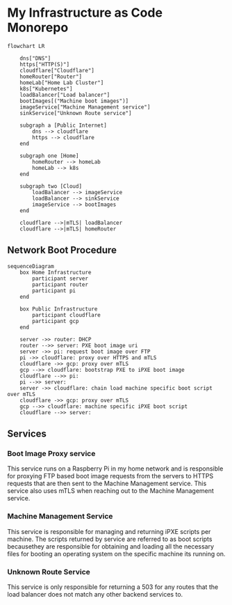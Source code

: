 # My Infrastructure as Code Monorepo

```mermaid
flowchart LR

    dns["DNS"]
    https["HTTP(S)"]
    cloudflare["Cloudflare"]
    homeRouter["Router"]
    homeLab["Home Lab Cluster"]
    k8s["Kubernetes"]
    loadBalancer["Load balancer"]
    bootImages[("Machine boot images")]
    imageService["Machine Management service"]
    sinkService["Unknown Route service"]

    subgraph a [Public Internet]
        dns --> cloudflare
        https --> cloudflare
    end

    subgraph one [Home]
        homeRouter --> homeLab
        homeLab --> k8s
    end

    subgraph two [Cloud]
        loadBalancer --> imageService
        loadBalancer --> sinkService
        imageService --> bootImages
    end

    cloudflare -->|mTLS| loadBalancer
    cloudflare -->|mTLS| homeRouter
```

## Network Boot Procedure

```mermaid
sequenceDiagram
    box Home Infrastructure
        participant server
        participant router
        participant pi
    end

    box Public Infrastructure
        participant cloudflare
        participant gcp
    end

    server ->> router: DHCP
    router -->> server: PXE boot image uri
    server ->> pi: request boot image over FTP
    pi ->> cloudflare: proxy over HTTPS and mTLS
    cloudflare ->> gcp: proxy over mTLS
    gcp -->> cloudflare: bootstrap PXE to iPXE boot image
    cloudflare -->> pi: 
    pi -->> server: 
    server ->> cloudflare: chain load machine specific boot script over mTLS
    cloudflare ->> gcp: proxy over mTLS
    gcp -->> cloudflare: machine specific iPXE boot script
    cloudflare -->> server: 
```

## Services

### Boot Image Proxy service

This service runs on a Raspberry Pi in my home network and is responsible for proxying
FTP based boot image requests from the servers to HTTPS requests that are then sent
to the Machine Management service. This service also uses mTLS when reaching out to
the Machine Management service.

### Machine Management Service

This service is responsible for managing and returning iPXE scripts per machine. The scripts returned
by service are referred to as boot scripts becausethey are responsible for obtaining and loading all
the necessary files for booting an operating system on the specific machine its running on.

### Unknown Route Service

This service is only responsible for returning a 503 for any routes that the load balancer does not match
any other backend services to.
